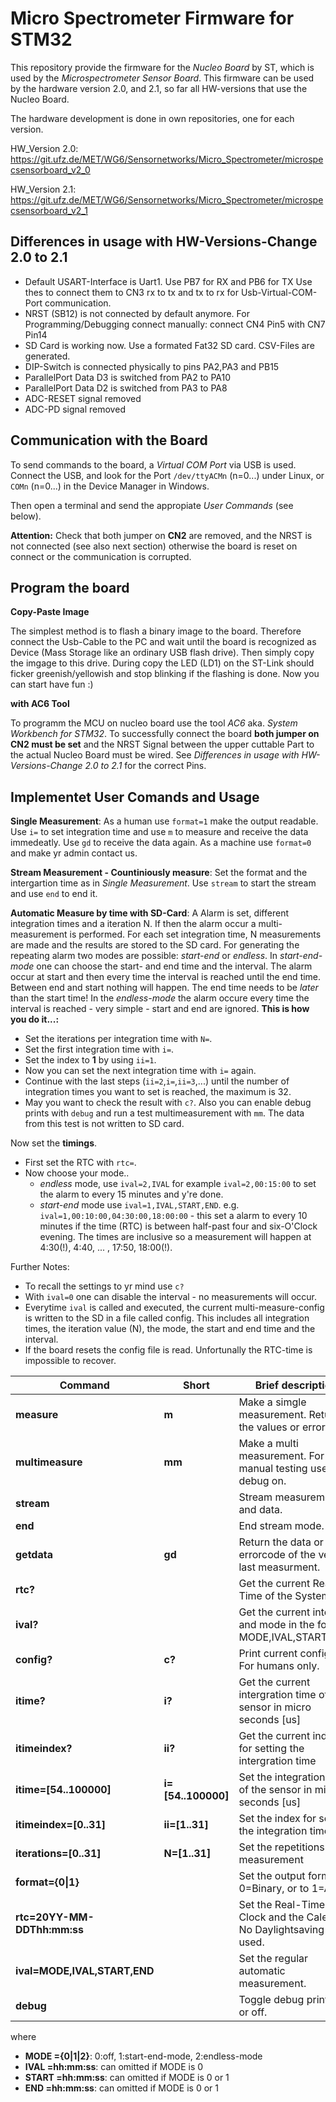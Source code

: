 Micro Spectrometer Firmware for STM32
=====================================

This repository provide the firmware for the *Nucleo Board* by ST, 
which is used by the *Microspectrometer Sensor Board*. This firmware can 
be used by the hardware version 2.0, and 2.1, so far all HW-versions that use
the Nucleo Board.

The hardware development is done in own repositories, one for each version.

HW_Version 2.0:
https://git.ufz.de/MET/WG6/Sensornetworks/Micro_Spectrometer/microspecsensorboard_v2_0

HW_Version 2.1:
https://git.ufz.de/MET/WG6/Sensornetworks/Micro_Spectrometer/microspecsensorboard_v2_1

Differences in usage with HW-Versions-Change 2.0 to 2.1
-------------------------------------

- Default USART-Interface is Uart1. Use PB7 for RX and PB6 for TX
    Use thes to connect them to CN3 rx to tx and tx to rx for Usb-Virtual-COM-Port communication.
- NRST (SB12) is not connected by default anymore. For Programming/Debugging connect manually: 
    connect CN4 Pin5 with CN7 Pin14
- SD Card is working now. Use a formated Fat32 SD card. CSV-Files are generated.
- DIP-Switch is connected physically to pins PA2,PA3 and PB15
- ParallelPort Data D3 is switched from PA2 to PA10
- ParallelPort Data D2 is switched from PA3 to PA8
- ADC-RESET signal removed
- ADC-PD signal removed

Communication with the Board
----------------------------
To send commands to the board, a *Virtual COM Port* via USB is used.
Connect the USB, and look for the Port `/dev/ttyACMn` (n=0...) under Linux,
or `COMn` (n=0...) in the Device Manager in Windows. 

Then open a terminal and send the appropiate *User Commands* (see below).

**Attention:** Check that both jumper on **CN2** are removed, and the 
NRST is not connected (see also next section) otherwise the board is reset on connect or 
the communication is corrupted. 


Program the board
------------------

**Copy-Paste Image**

The simplest method is to flash a binary image to the board. 
Therefore connect the Usb-Cable to the PC and wait until the board is
recognized as Device (Mass Storage like an ordinary USB flash drive). Then 
simply copy the imgage to this drive. During copy the LED (LD1) on the ST-Link 
should ficker greenish/yellowish and stop blinking if the flashing is done. 
Now you can start have fun :)



**with AC6 Tool**

To programm the MCU on nucleo board use the tool *AC6* aka. *System Workbench for STM32*.
To successfully connect the board **both jumper on CN2 must be set** and the NRST Signal between
the upper cuttable Part to the actual Nucleo Board must be wired. See *Differences in usage with HW-Versions-Change 2.0 to 2.1* for the correct Pins.



Implementet User Comands and Usage
------------------------

**Single Measurement**: As a human use `format=1` make the output readable. Use `i=` to set integration time and use `m` to measure and receive the data immedeatly. Use `gd` to receive the data again. As a machine use `format=0` and make yr admin contact us.

**Stream Measurement - Countiniously measure**: Set the format and the intergartion time as in *Single Measurement*. Use `stream` to start the stream and use `end` to end it.

**Automatic Measure by time with SD-Card**: 
A Alarm is set, different integration times and a iteration N. If then the alarm occur a multi-measurement is performed. 
For each set integration time, N measurements are made and the results are stored to the SD card. 
For generating the repeating alarm two modes are possible: *start-end* or *endless*. 
In *start-end-mode* one can choose the start- and end time and the interval. The alarm occur at start and then every time the interval
is reached until the end time. Between end and start nothing will happen. The end time needs to be *later* than the start time!
In the *endless-mode* the alarm occure every time the interval is reached - very simple - start and end are ignored. 
**This is how you do it...:**
* Set the iterations per integration time with `N=`.  
* Set the first integration time with `i=`. 
* Set the index to **1** by using `ii=1`. 
* Now you can set the next integration time with `i=` again. 
* Continue with the last steps (`ii=2`,`i=`,`ii=3`,...) until the number of integration times you want to set is reached, the maximum is 32. 
* May you want to check the result with `c?`. Also you can enable debug prints with `debug` and run a test multimeasurement with `mm`. 
The data from this test is not written to SD card.

Now set the **timings**. 
* First set the RTC with `rtc=`.
* Now choose your mode..
  * *endless* mode, use `ival=2,IVAL` for example `ival=2,00:15:00` to set the alarm to every 15 minutes and y're done.
  * *start-end* mode use `ival=1,IVAL,START,END`. e.g. `ival=1,00:10:00,04:30:00,18:00:00` - this set a alarm to every 10 minutes
if the time (RTC) is between half-past four and six-O'Clock evening. 
The times are inclusive so a measurement will happen at 4:30(!), 4:40, ... , 17:50, 18:00(!).

Further Notes: 
* To recall the settings to yr mind use `c?`
* With `ival=0` one can disable the interval - no measurements will occur. 
* Everytime `ival` is called and executed, the current multi-measure-config is written to the SD in a file called config. This includes
all integration times, the iteration value (N), the mode, the start and end time and the interval.
* If the board resets the config file is read. Unfortunally the RTC-time is impossible to recover.

Command                        | Short             | Brief description                                                     |
--------------------           | -----             | ------------------------------------------------------------          |
**measure**                    | **m**             | Make a simgle measurement. Return the values or errorcode             |
**multimeasure**               | **mm**            | Make a multi measurement. For manual testing use with debug on.       | 
**stream**                     |                   | Stream measurement and data.                                          |
**end**                        |                   | End stream mode.                                                      |
**getdata**                    | **gd**            | Return the data or errorcode of the very last measurment.             |
**rtc?**                       |                   | Get the current Real-Time of the System.                              |
**ival?**                      |                   | Get the current interval and mode in the format MODE,IVAL,START,END.  |
**config?**                    | **c?**            | Print current config info. For humans only.                           |
**itime?**                     | **i?**            | Get the current intergration time of the sensor in micro seconds [us] |
**itimeindex?**                | **ii?**           | Get the current index for setting the intergration time               |
**itime=[54..100000]**         | **i=[54..100000]**| Set the integration time of the sensor in micro seconds [us]          |
**itimeindex=[0..31]**         | **ii=[1..31]**    | Set the index for setting the integration time                        |
**iterations=[0..31]**         | **N=[1..31]**     | Set the repetitions of a measurement                                  |
**format={0\|1}**              |                   | Set the output format to 0=Binary, or to 1=ASCII                      |
**rtc=20YY-MM-DDThh:mm:ss**    |                   | Set the Real-Time-Clock and the Calendar. No Daylightsaving is used.  |
**ival=MODE,IVAL,START,END**   |                   | Set the regular automatic measurement.                                | 
**debug**                      |                   | Toggle debug prints on or off.                                        |

where
 * **MODE  ={0\|1\|2}**: 0:off, 1:start-end-mode, 2:endless-mode
 * **IVAL  =hh:mm:ss**: can omitted if MODE is 0
 * **START =hh:mm:ss**: can omitted if MODE is 0 or 1
 * **END   =hh:mm:ss**: can omitted if MODE is 0 or 1
